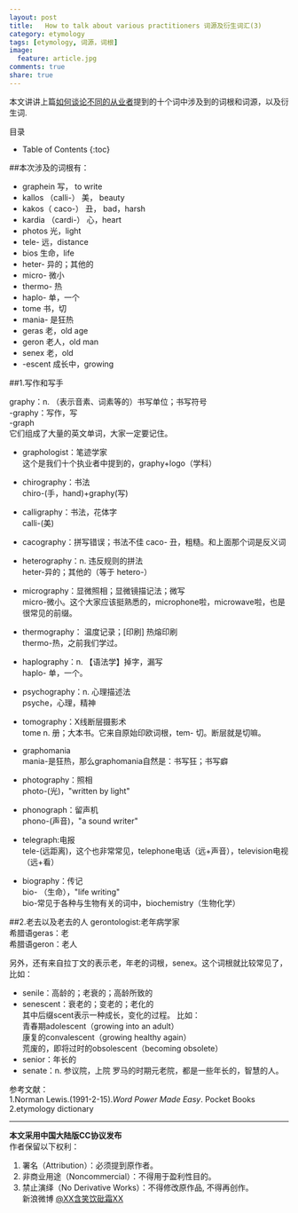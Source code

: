 ```yaml
---
layout: post
title:	 How to talk about various practitioners 词源及衍生词汇(3)
category: etymology
tags: [etymology, 词源，词根]
image:
  feature: article.jpg
comments: true
share: true
---
```


本文讲讲上篇[如何谈论不同的从业者](http://dg.youdao.com/index.php?app=group&ac=topic&id=479)提到的十个词中涉及到的词根和词源，以及衍生词.


目录

* Table of Contents
{:toc}

##本次涉及的词根有：

- graphein                  写， to write
- kallos  （calli-）       美， beauty
- kakos（ caco-）       丑， bad，harsh
- kardia （cardi-）      心，heart
- photos                      光，light
- tele-                         远，distance
- bios                          生命，life
- heter-                     异的；其他的
- micro-                      微小
- thermo-                    热
- haplo-                      单，一个
- tome                        书，切
- mania-                      是狂热
- geras                       老，old age
- geron                       老人，old man
- senex                       老，old
- -escent                    成长中，growing


##1.写作和写手

graphy：n. （表示音素、词素等的）书写单位；书写符号  
-graphy：写作，写  
-graph  
它们组成了大量的英文单词，大家一定要记住。

- graphologist：笔迹学家    
这个是我们十个执业者中提到的，graphy+logo（学科）

- chirography：书法  
chiro-(手，hand)+graphy(写)

- calligraphy：书法，花体字  
calli-(美)

- cacography：拼写错误；书法不佳
caco- 丑，粗糙。和上面那个词是反义词

- heterography：n. 违反规则的拼法    
heter-异的；其他的（等于 hetero-）

- micrography：显微照相；显微镜描记法；微写    
micro-微小。这个大家应该挺熟悉的，microphone啦，microwave啦，也是很常见的前缀。
 
- thermography： 温度记录；[印刷] 热熔印刷  
thermo-热，之前我们学过。

- haplography：n. 【语法学】掉字，漏写    
haplo- 单，一个。

- psychography：n. 心理描述法    
psyche，心理，精神

- tomography：X线断层摄影术  
tome n. 册；大本书。它来自原始印欧词根，tem- 切。断层就是切嘛。

- graphomania     
mania-是狂热，那么graphomania自然是：书写狂；书写癖

- photography：照相  
photo-(光)，"written by light"

- phonograph：留声机  
phono-(声音)，"a sound writer"

- telegraph:电报  
tele-(远距离)，这个也非常常见，telephone电话（远+声音），television电视（远+看）

- biography：传记  
bio- （生命），"life writing"  
bio-常见于各种与生物有关的词中，biochemistry（生物化学）



##2.老去以及老去的人
gerontologist:老年病学家  
希腊语geras：老  
希腊语geron：老人  

另外，还有来自拉丁文的表示老，年老的词根，senex。这个词根就比较常见了，比如：  

- senile：高龄的；老衰的；高龄所致的    
- senescent：衰老的；变老的；老化的    
其中后缀scent表示一种成长，变化的过程。
比如：  
青春期adolescent（growing into an adult）  
康复的convalescent（growing healthy again）  
荒废的，即将过时的obsolescent（becoming obsolete）
- senior：年长的
- senate：n. 参议院，上院
罗马的时期元老院，都是一些年长的，智慧的人。



参考文献：  
1.Norman Lewis.(1991-2-15).*Word Power Made Easy*. Pocket Books  
2.etymology dictionary

****************************************


**本文采用中国大陆版CC协议发布**  
作者保留以下权利：  
1. 署名（Attribution）：必须提到原作者。  
2. 非商业用途（Noncommercial）：不得用于盈利性目的。  
3. 禁止演绎（No Derivative Works）：不得修改原作品, 不得再创作。   
新浪微博 [@XX含笑饮砒霜XX](http://weibo.com/1807732335/AvK7VrQlp?type=like)